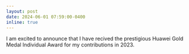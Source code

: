 ```yaml
---
layout: post
date: 2024-06-01 07:59:00-0400
inline: true
---
```

I am excited to announce that I have recived the prestigious Huawei Gold Medal Individual Award for my contributions in 2023. 
